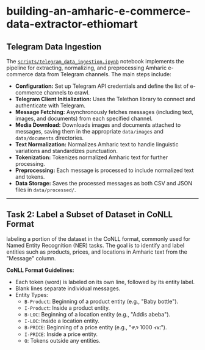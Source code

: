 # building-an-amharic-e-commerce-data-extractor-ethiomart

## Telegram Data Ingestion

The [`scripts/telegram_data_ingestion.ipynb`](scripts/telegram_data_ingestion.ipynb) notebook implements the pipeline for extracting, normalizing, and preprocessing Amharic e-commerce data from Telegram channels. The main steps include:

- **Configuration:** Set up Telegram API credentials and define the list of e-commerce channels to crawl.
- **Telegram Client Initialization:** Uses the Telethon library to connect and authenticate with Telegram.
- **Message Fetching:** Asynchronously fetches messages (including text, images, and documents) from each specified channel.
- **Media Download:** Downloads images and documents attached to messages, saving them in the appropriate `data/images` and `data/documents` directories.
- **Text Normalization:** Normalizes Amharic text to handle linguistic variations and standardizes punctuation.
- **Tokenization:** Tokenizes normalized Amharic text for further processing.
- **Preprocessing:** Each message is processed to include normalized text and tokens.
- **Data Storage:** Saves the processed messages as both CSV and JSON files in `data/processed/`.

---

## Task 2: Label a Subset of Dataset in CoNLL Format

labeling a portion of the dataset in the CoNLL format, commonly used for Named Entity Recognition (NER) tasks. The goal is to identify and label entities such as products, prices, and locations in Amharic text from the "Message" column.

**CoNLL Format Guidelines:**

- Each token (word) is labeled on its own line, followed by its entity label.
- Blank lines separate individual messages.
- Entity Types:
  - `B-Product`: Beginning of a product entity (e.g., "Baby bottle").
  - `I-Product`: Inside a product entity.
  - `B-LOC`: Beginning of a location entity (e.g., "Addis abeba").
  - `I-LOC`: Inside a location entity.
  - `B-PRICE`: Beginning of a price entity (e.g., "ዋጋ 1000 ብር").
  - `I-PRICE`: Inside a price entity.
  - `O`: Tokens outside any entities.
